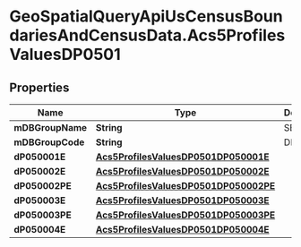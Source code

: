 # GeoSpatialQueryApiUsCensusBoundariesAndCensusData.Acs5ProfilesValuesDP0501

## Properties

Name | Type | Description | Notes
------------ | ------------- | ------------- | -------------
**mDBGroupName** | **String** | SEX | 
**mDBGroupCode** | **String** | DP0501 | 
**dP050001E** | [**Acs5ProfilesValuesDP0501DP050001E**](Acs5ProfilesValuesDP0501DP050001E.md) |  | 
**dP050002E** | [**Acs5ProfilesValuesDP0501DP050002E**](Acs5ProfilesValuesDP0501DP050002E.md) |  | 
**dP050002PE** | [**Acs5ProfilesValuesDP0501DP050002PE**](Acs5ProfilesValuesDP0501DP050002PE.md) |  | 
**dP050003E** | [**Acs5ProfilesValuesDP0501DP050003E**](Acs5ProfilesValuesDP0501DP050003E.md) |  | 
**dP050003PE** | [**Acs5ProfilesValuesDP0501DP050003PE**](Acs5ProfilesValuesDP0501DP050003PE.md) |  | 
**dP050004E** | [**Acs5ProfilesValuesDP0501DP050004E**](Acs5ProfilesValuesDP0501DP050004E.md) |  | 


